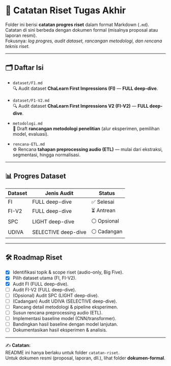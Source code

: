 # 📂 Catatan Riset Tugas Akhir

Folder ini berisi **catatan progres riset** dalam format Markdown (`.md`).  
Catatan di sini berbeda dengan dokumen formal (misalnya proposal atau laporan resmi).  
Fokusnya: *log progres, audit dataset, rancangan metodologi, dan rencana teknis riset.*

---

## 🗂 Daftar Isi

- `dataset/F1.md`  
  🔍 Audit dataset **ChaLearn First Impressions (FI)** — **FULL deep-dive**.

- `dataset/F1-V2.md`  
  🔍 Audit dataset **ChaLearn First Impressions V2 (FI-V2)** — **FULL deep-dive**.

- `metodologi.md`  
  🧪 Draft **rancangan metodologi penelitian** (alur eksperimen, pemilihan model, evaluasi).

- `rencana-ETL.md`  
  ⚙️ Rencana **tahapan preprocessing audio (ETL)** — mulai dari ekstraksi, segmentasi, hingga normalisasi.

---

## 📊 Progres Dataset

| Dataset | Jenis Audit         | Status            |
|---------|---------------------|-------------------|
| FI      | FULL deep-dive      | ✅ Selesai        |
| FI-V2   | FULL deep-dive      | ⏳ Antrean        |
| SPC     | LIGHT deep-dive     | ⚪ Opsional       |
| UDIVA   | SELECTIVE deep-dive | ⚪ Cadangan       |

---

## 🛠️ Roadmap Riset

- [x] Identifikasi topik & scope riset (audio-only, Big Five).  
- [x] Pilih dataset utama (FI, FI-V2).  
- [x] Audit FI (FULL deep-dive).  
- [ ] Audit FI-V2 (FULL deep-dive).  
- [ ] (Opsional) Audit SPC (LIGHT deep-dive).  
- [ ] (Cadangan) Audit UDIVA (SELECTIVE deep-dive).  
- [ ] Rancang detail metodologi & pipeline eksperimen.  
- [ ] Susun rencana preprocessing audio (ETL).  
- [ ] Implementasi baseline model (CNN/transformer).  
- [ ] Bandingkan hasil baseline dengan model lanjutan.  
- [ ] Dokumentasikan hasil eksperimen & analisis.  

---

✍️ **Catatan:**  
README ini hanya berlaku untuk folder `catatan-riset`.  
Untuk dokumen resmi (proposal, laporan, dll.), lihat folder **dokumen-formal**.
